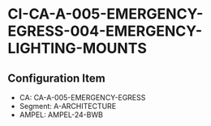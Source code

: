 # CI-CA-A-005-EMERGENCY-EGRESS-004-EMERGENCY-LIGHTING-MOUNTS

## Configuration Item
- CA: CA-A-005-EMERGENCY-EGRESS
- Segment: A-ARCHITECTURE
- AMPEL: AMPEL-24-BWB
